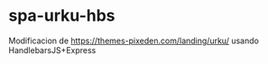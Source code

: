 # spa-urku-hbs
Modificacion de https://themes-pixeden.com/landing/urku/ usando HandlebarsJS+Express
